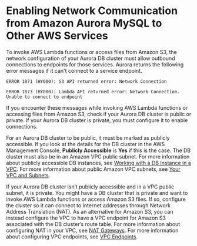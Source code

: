 # Enabling Network Communication from Amazon Aurora MySQL to Other AWS Services<a name="AuroraMySQL.Integrating.Authorizing.Network"></a>

To invoke AWS Lambda functions or access files from Amazon S3, the network configuration of your Aurora DB cluster must allow outbound connections to endpoints for those services\. Aurora returns the following error messages if it can't connect to a service endpoint\.

```
ERROR 1871 (HY000): S3 API returned error: Network Connection
```

```
ERROR 1873 (HY000): Lambda API returned error: Network Connection. Unable to connect to endpoint
```

If you encounter these messages while invoking AWS Lambda functions or accessing files from Amazon S3, check if your Aurora DB cluster is public or private\. If your Aurora DB cluster is private, you must configure it to enable connections\.

For an Aurora DB cluster to be public, it must be marked as publicly accessible\. If you look at the details for the DB cluster in the AWS Management Console, **Publicly Accessible** is **Yes** if this is the case\. The DB cluster must also be in an Amazon VPC public subnet\. For more information about publicly accessible DB instances, see [Working with a DB Instance in a VPC](USER_VPC.WorkingWithRDSInstanceinaVPC.md)\. For more information about public Amazon VPC subnets, see [Your VPC and Subnets](https://docs.aws.amazon.com/vpc/latest/userguide/VPC_Subnets.html)\.

If your Aurora DB cluster isn’t publicly accessible and in a VPC public subnet, it is private\. You might have a DB cluster that is private and want to invoke AWS Lambda functions or access Amazon S3 files\. If so, configure the cluster so it can connect to Internet addresses through Network Address Translation \(NAT\)\. As an alternative for Amazon S3, you can instead configure the VPC to have a VPC endpoint for Amazon S3 associated with the DB cluster’s route table\. For more information about configuring NAT in your VPC, see [NAT Gateways](https://docs.aws.amazon.com/vpc/latest/userguide/vpc-nat-gateway.html)\. For more information about configuring VPC endpoints, see [VPC Endpoints](https://docs.aws.amazon.com/vpc/latest/userguide/vpc-endpoints.html)\. 